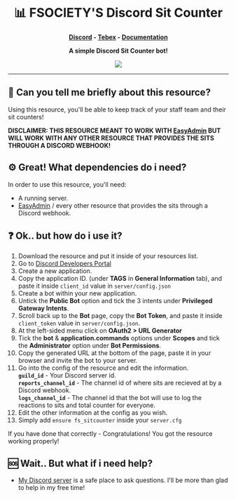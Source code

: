 <h1 align='center'><b>📊 FSOCIETY'S Discord Sit Counter</b></a></h1>

<p align='center'><b><a href='https://discord.gg/fsociety'>Discord</a> - <a href='https://store.fsocietystudios.com/'>Tebex</a> - <a href='https://media.giphy.com/media/z6EG2su1f5jOTourNL/giphy.gif'>Documentation</a></b></h5>
<p align='center'><b>A simple Discord Sit Counter bot!</b></p>

<p align="center">
  <img align='center' src="https://cdn.discordapp.com/attachments/824324172141559848/1105556742215061584/Screenshot_1.png" />
</p>

<hr>

## <b>🤔 Can you tell me briefly about this resource?</b>
Using this resource, you'll be able to keep track of your staff team and their sit counters! <br />

**DISCLAIMER: THIS RESOURCE MEANT TO WORK WITH [EasyAdmin](https://github.com/Blumlaut/EasyAdmin) BUT WILL WORK WITH ANY OTHER RESOURCE THAT PROVIDES THE SITS THROUGH A DISCORD WEBHOOK!**

## <b>⚙️ Great! What dependencies do i need?</b>
In order to use this resource, you'll need:
- A running server.
- [EasyAdmin](https://github.com/Blumlaut/EasyAdmin) / every other resource that provides the sits through a Discord webhook.

## <b>❓ Ok.. but how do i use it?</b>
1. Download the resource and put it inside of your resources list.
2. Go to [Discord Developers Portal](https://discord.com/developers)
3. Create a new application.
4. Copy the application ID. (under **TAGS** in **General Information** tab), and paste it inside `client_id` value in `server/config.json`
5. Create a bot within your new application.
6. Untick the **Public Bot** option and tick the 3 intents under **Privileged Gateway Intents**.
7. Scroll back up to the **Bot** page, copy the **Bot Token**, and paste it inside `client_token` value in `server/config.json`.
8. At the left-sided menu click on **OAuth2 > URL Generator**
9. Tick the **bot** & **application.commands** options under **Scopes** and tick the **Administrator** option under **Bot Permissions**.
10. Copy the generated URL at the bottom of the page, paste it in your browser and invite the bot to your server.
11. Go into the config of the resource and edit the information. <br />
**`guild_id`** - Your Discord server id. <br />
**`reports_channel_id`** - The channel id of where sits are recieved at by a Discord webhook. <br />
**`logs_channel_id`** - The channel id that the bot will use to log the reactions to sits and total counter for everyone.
12. Edit the other information at the config as you wish.
13. Simply add ``ensure fs_sitcounter`` inside your ``server.cfg``

If you have done that correctly - Congratulations! You got the resource working properly!

## <b>🆘 Wait.. But what if i need help?</b>
- [My Discord server](https://discord.gg/fsociety) is a safe place to ask questions. I'll be more than glad to help in my free time!
